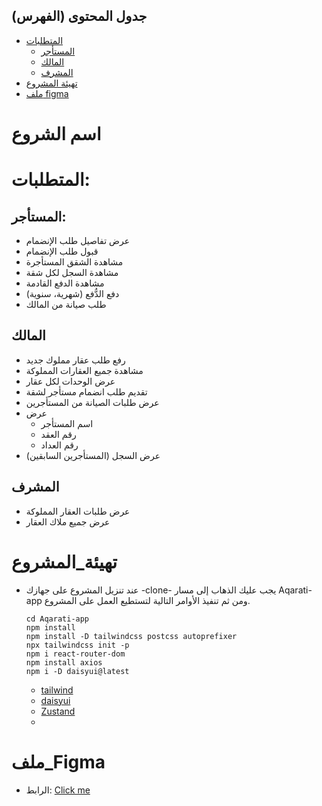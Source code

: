 ## جدول المحتوى (الفهرس)
- [المتطلبات](#المتطلبات)
  - [المستأجر](#المستأجر)
  - [المالك](#المالك)
  - [المشرف](#المشرف)
- [تهيئة المشروع](#تهيئة_المشروع)
- [ملف figma](#ملف_Figma)


# اسم الشروع
# المتطلبات:
## المستأجر: 
- عرض تفاصيل طلب الإنضمام
- قبول طلب الإنضمام
- مشاهدة الشقق المستأجرة
- مشاهدة السجل لكل شقة
- مشاهدة الدفع القادمة
- دفع الدُّفع (شهرية، سنوية)
- طلب صيانة من المالك

## المالك
  - رفع طلب عقار مملوك جديد
  - مشاهدة جميع العقارات المملوكة
  - عرض الوحدات لكل عقار
  - تقديم طلب انضمام مستأجر لشقة
  - عرض طلبات الصيانة من المستأجرين
  - عرض
    - اسم المستأجر
    - رقم العقد
    - رقم العداد
  - عرض السجل (المستأجرين السابقين)

## المشرف
  - عرض طلبات العقار المملوكة
  - عرض جميع ملاك العقار

# تهيئة_المشروع
- عند تنزيل المشروع على جهازك -clone- يجب عليك الذهاب إلى مسار Aqarati-app ومن ثم تنفيذ الأوامر التالية لتستطيع العمل على المشروع.
  
  ```
  cd Aqarati-app
  npm install
  npm install -D tailwindcss postcss autoprefixer
  npx tailwindcss init -p
  npm i react-router-dom
  npm install axios
  npm i -D daisyui@latest
  ```

  - [tailwind](https://tailwindcss.com/docs/guides/vite)
  - [daisyui](https://daisyui.com/)
  - [Zustand](https://zustand-demo.pmnd.rs/)
  - 

# ملف_Figma 
- الرابط: [Click me](https://www.figma.com/file/WeNImQ4wTS6Zwgfh8vl2x6/Untitled?type=design&node-id=0%3A1&mode=design&t=mGMHEtR51ik0iYO0-1)

